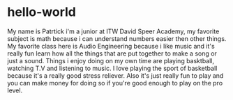 # hello-world
My name is Patrtick i'm a junior at ITW David Speer Academy, my favorite subject is math because i can understand numbers easier then other things. My favorite class here is Audio Engineering because i like music and it's really fun learn how all the things that are put together to make a song or just a sound. Things i enjoy doing on my own time are playing basktball, watching T.V and listening to music. I love playing the sport of basketball because it's a really good stress reliever. Also it's just really fun to play and you can make money for doing so if you're good enough to play on the pro level. 
